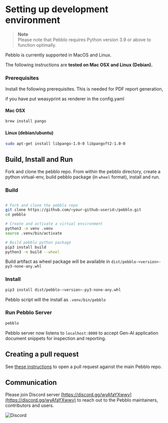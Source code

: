 # Setting up development environment

> **Note**  
> Please note that Pebblo requires Python version 3.9 or above to function optimally.

Pebblo is currently supported in MacOS and Linux.

The following instructions are **tested on Mac OSX and Linux (Debian).**

### Prerequisites

Install the following prerequisites. This is needed for PDF report generation,

if you have put weasyprint as renderer in the config.yaml

#### Mac OSX

```sh
brew install pango
```

#### Linux (debian/ubuntu)

```sh
sudo apt-get install libpango-1.0-0 libpangoft2-1.0-0
```

## Build, Install and Run

Fork and clone the pebblo repo. From within the pebblo directory, create a python virtual-env, build pebblo package (in `wheel` format), install and run.

### Build

```bash

# Fork and clone the pebblo repo
git clone https://github.com/<your-github-userid>/pebblo.git
cd pebblo

# Create and activate a virtual environment
python3 -m venv .venv
source .venv/bin/activate

# Build pebblo python package
pip3 install build
python3 -m build --wheel
```

Build artifact as wheel package will be available in `dist/pebblo-<version>-py3-none-any.whl`

### Install

```bash
pip3 install dist/pebblo-<version>-py3-none-any.whl
```

Pebblo script will the install as `.venv/bin/pebblo`

### Run Pebblo Server

```bash
pebblo
```

Pebblo server now listens to `localhost:8000` to accept Gen-AI application document snippets for inspection and reporting.

## Creating a pull request

See [these instructions](https://docs.github.com/en/pull-requests/collaborating-with-pull-requests/proposing-changes-to-your-work-with-pull-requests/creating-a-pull-request-from-a-fork)
to open a pull request against the main Pebblo repo.

## Communication

Please join Discord server [https://discord.gg/wyAfaYXwwv](https://discord.gg/wyAfaYXwwv) to reach out to the Pebblo maintainers, contributors and users.

![Discord](https://img.shields.io/discord/1199861582776246403?logo=discord)
